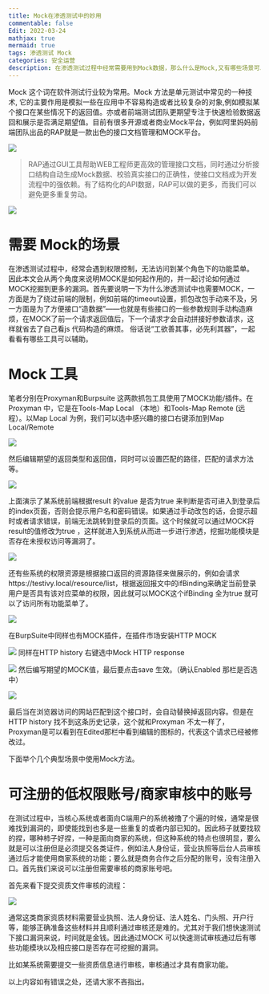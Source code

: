 ```yaml
---
title: Mock在渗透测试中的妙用
commentable: false
Edit: 2022-03-24
mathjax: true
mermaid: true
tags: 渗透测试 Mock
categories: 安全运营
description: 在渗透测试过程中经常需要用到Mock数据，那么什么是Mock,又有哪些场景可以使用呢
---
```


Mock 这个词在软件测试行业较为常用。Mock 方法是单元测试中常见的一种技术,
它的主要作用是模拟一些在应用中不容易构造或者比较复杂的对象,例如模拟某个接口在某些情况下的返回值。亦或者前端测试团队更期望专注于快速检验数据返回和展示是否满足期望值。目前有很多开源或者商业Mock平台，例如阿里妈妈前端团队出品的RAP就是一款出色的接口文档管理和MOCK平台。

![](../assets/2022-03-24-Mock在渗透测试中的妙用_images/f2808734.png)

> RAP通过GUI工具帮助WEB工程师更高效的管理接口文档，同时通过分析接口结构自动生成Mock数据、校验真实接口的正确性，使接口文档成为开发流程中的强依赖。有了结构化的API数据，RAP可以做的更多，而我们可以避免更多重复劳动。

![](../assets/2022-03-24-Mock在渗透测试中的妙用_images/fcc4c8b2.png)

# 需要 Mock的场景
在渗透测试过程中，经常会遇到权限控制，无法访问到某个角色下的功能菜单。
因此本文会从两个角度来说明MOCK是如何起作用的，并一起讨论如何通过MOCK挖掘到更多的漏洞。首先要说明一下为什么渗透测试中也需要MOCK，一方面是为了绕过前端的限制，例如前端的timeout设置，抓包改包手动来不及，另一方面是为了方便接口“造数据”——也就是有些接口的一些参数规则手动构造麻烦，在MOCK了前一个请求返回值后，下一个请求才会自动拼接好参数请求，这样就省去了自己看js 代码构造的麻烦。
俗话说“工欲善其事，必先利其器”，一起看看有哪些工具可以辅助。
# Mock 工具

笔者分别在Proxyman和Burpsuite 这两款抓包工具使用了MOCK功能/插件。在Proxyman 中，它是在Tools-Map Local （本地）和Tools-Map Remote (远程）。以Map Local 为例，我们可以选中感兴趣的接口右键添加到Map Local/Remote

![](../assets/2022-03-24-Mock在渗透测试中的妙用_images/9d5c3734.png)

然后编辑期望的返回类型和返回值，同时可以设置匹配的路径，匹配的请求方法等。

![](../assets/2022-03-24-Mock在渗透测试中的妙用_images/72addbd6.png)

上面演示了某系统前端根据result 的value 是否为true 来判断是否可进入到登录后的index页面，否则会提示用户名和密码错误。如果通过手动改包的话，会提示超时或者请求错误，前端无法跳转到登录后的页面。这个时候就可以通过MOCK将result的值修改为true ，这样就进入到系统从而进一步进行渗透，挖掘功能模块是否存在未授权访问等漏洞了。

![](../assets/2022-03-24-Mock在渗透测试中的妙用_images/84d23f69.png)

还有些系统的权限资源是根据接口返回的资源路径来做展示的，例如会请求https://testivy.local/resource/list，根据返回报文中的ifBinding来确定当前登录用户是否具有该对应菜单的权限，因此就可以MOCK这个ifBinding 全为true 就可以了访问所有功能菜单了。

![](../assets/2022-03-24-Mock在渗透测试中的妙用_images/1178a054.png)

在BurpSuite中同样也有MOCK插件，在插件市场安装HTTP MOCK

![](../assets/2022-03-24-Mock在渗透测试中的妙用_images/8f093213.png)
同样在HTTP history 右键选中Mock  HTTP response

![](../assets/2022-03-24-Mock在渗透测试中的妙用_images/696af707.png)
然后编写期望的MOCK值，最后要点击save 生效。（确认Enabled 那栏是否选中）

![](../assets/2022-03-24-Mock在渗透测试中的妙用_images/d1e3067d.png)

最后当在浏览器访问的网站匹配到这个接口时，会自动替换掉返回内容。但是在HTTP history 找不到这条历史记录，这个就和Proxyman 不太一样了，Proxyman是可以看到在Edited那栏中看到编辑的图标的，代表这个请求已经被修改过。

下面举个几个典型场景中使用Mock方法。

# 可注册的低权限账号/商家审核中的账号

在测试过程中，当核心系统或者面向C端用户的系统被撸了个遍的时候，通常是很难找到漏洞的，即使能找到也多是一些重复的或者内部已知的。因此柿子就要找软的捏，哪种柿子好捏，一种是面向商家的系统，但这种系统的特点也很明显，要么就是可以注册但是必须提交各类证件，例如法人身份证，营业执照等后台人员审核通过后才能使用商家系统的功能；要么就是商务合作之后分配的账号，没有注册入口。首先我们来说可以注册但需要审核的商家账号吧。

首先来看下提交资质文件审核的流程：

![](../assets/2022-03-24-Mock在渗透测试中的妙用_images/b025879c.png)

通常这类商家资质材料需要营业执照、法人身份证、法人姓名、门头照、开户行等，能够正确准备这些材料并且顺利通过审核还是难的。尤其对于我们想快速测试下接口漏洞来说，时间就是金钱。因此通过MOCK 可以快速测试审核通过后有哪些功能模块以及相应接口是否存在可挖掘的漏洞。

比如某系统需要提交一些资质信息进行审核，审核通过才具有商家功能。


以上内容如有错误之处，还请大家不吝指出。

